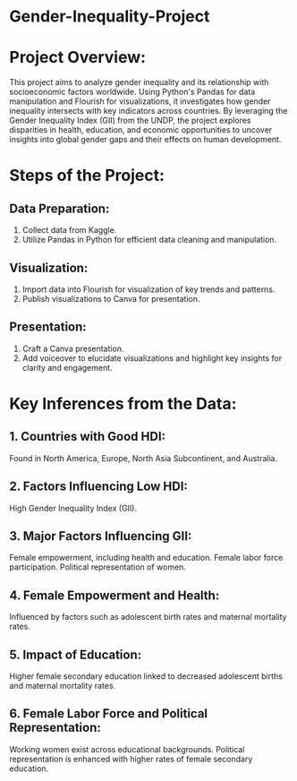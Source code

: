 # Gender-Inequality-Project
# Project Overview:
This project aims to analyze gender inequality and its relationship with socioeconomic factors worldwide. Using Python's Pandas for data manipulation and Flourish for visualizations, it investigates how gender inequality intersects with key indicators across countries. By leveraging the Gender Inequality Index (GII) from the UNDP, the project explores disparities in health, education, and economic opportunities to uncover insights into global gender gaps and their effects on human development.

# Steps of the Project:
## Data Preparation:
1. Collect data from Kaggle.
2. Utilize Pandas in Python for efficient data cleaning and manipulation.
## Visualization:
1. Import data into Flourish for visualization of key trends and patterns.
2. Publish visualizations to Canva for presentation.
## Presentation:
1. Craft a Canva presentation.
2. Add voiceover to elucidate visualizations and highlight key insights for clarity and engagement.

# Key Inferences from the Data:
## 1. Countries with Good HDI:
Found in North America, Europe, North Asia Subcontinent, and Australia.
## 2. Factors Influencing Low HDI:
High Gender Inequality Index (GII).
## 3. Major Factors Influencing GII:
Female empowerment, including health and education.
Female labor force participation.
Political representation of women.
## 4. Female Empowerment and Health:
Influenced by factors such as adolescent birth rates and maternal mortality rates.
## 5. Impact of Education:
Higher female secondary education linked to decreased adolescent births and maternal mortality rates.
## 6. Female Labor Force and Political Representation:
Working women exist across educational backgrounds.
Political representation is enhanced with higher rates of female secondary education.
